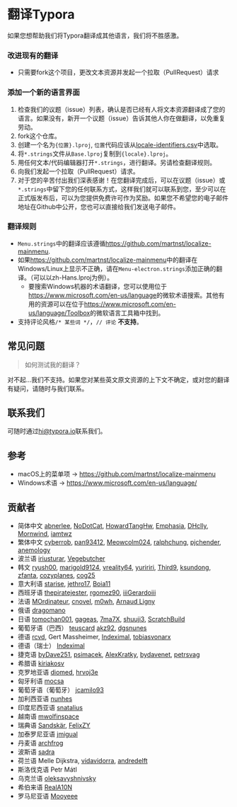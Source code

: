 # 翻译Typora

如果您想帮助我们将Typora翻译成其他语言，我们将不胜感激。

### 改进现有的翻译

- 只需要fork这个项目，更改文本资源并发起一个拉取（PullRequest）请求

### 添加一个新的语言界面

1. 检查我们的议题（issue）列表，确认是否已经有人将文本资源翻译成了您的语言。如果没有，新开一个议题（issue）告诉其他人你在做翻译，以免重复劳动。
2. fork这个仓库。
3. 创建一个名为`{位置}.lproj`, `位置`代码应该从[locale-identifiers.csv](locale-identifiers.csv)中选取。
4. 将`*.strings`文件从`Base.lproj`复制到`{locale}.lproj`。
5. 用任何文本/代码编辑器打开`*.strings`，进行翻译。另请检查翻译规则。
6. 向我们发起一个拉取（PullRequest）请求。
7. 对于您的辛苦付出我们深表感谢！在您翻译完成后，可以在议题（issue）或`*.strings`中留下您的任何联系方式，这样我们就可以联系到您，至少可以在正式版发布后，可以为您提供免费许可作为奖励。如果您不希望您的电子邮件地址在Github中公开，您也可以直接给我们发送电子邮件。

### 翻译规则

- `Menu.strings`中的翻译应该遵循<https://github.com/martnst/localize-mainmenu>.
- 如果<https://github.com/martnst/localize-mainmenu>中的翻译在Windows/Linux上显示不正确，请在`Menu-electron.strings`添加正确的翻译。（可以以zh-Hans.lproj为例）。
  - 要搜索Windows机器的术语翻译，您可以使用位于<https://www.microsoft.com/en-us/language>的微软术语搜索。其他有用的资源可以在位于<https://www.microsoft.com/en-us/language/Toolbox>的微软语言工具箱中找到。
- 支持评论风格`/* 某些词 */`，`// 评论` **不支持**。

## 常见问题

> 如何测试我的翻译？

对不起...我们不支持。如果您对某些英文原文资源的上下文不确定，或对您的翻译有疑问，请随时与我们联系。

## 联系我们

可随时通过<hi@typora.io>联系我们。

## 参考

- macOS上的菜单项 → https://github.com/martnst/localize-mainmenu
- Windows术语 → https://www.microsoft.com/en-us/language/

## 贡献者

- 简体中文 [abnerlee](https://github.com/abnerlee), [NoDotCat](https://github.com/NoDotCat), [HowardTangHw](https://github.com/HowardTangHw),  [Emphasia](https://github.com/Emphasia), [DHclly](https://github.com/DHclly), [Mornwind](https://github.com/Mornwind), [iamtwz](https://github.com/iamtwz)
- 繁体中文 [cyberrob](https://github.com/cyberrob), [pan93412](https://github.com/pan93412), [Meowcolm024](https://github.com/Meowcolm024), [ralphchung](https://github.com/ralphchung), [pjchender](https://github.com/pjchender), [anemology](https://github.com/anemology)
- 波兰语  [iriusturar](https://github.com/iriusturar), [Vegebutcher](https://github.com/Vegebutcher)
- 韩文  [ryush00](https://github.com/ryush00),  [marigold9124](https://github.com/marigold9124), [vreality64](https://github.com/vreality64), [yuririri](https://github.com/yuririri), [Third9](https://github.com/Third9), [ksundong](https://github.com/ksundong), [zfanta](https://github.com/zfanta), [cozyplanes](https://github.com/cozyplanes), [cog25](https://github.com/cog25)
- 意大利语  [starise](https://github.com/starise), [jethro17](https://github.com/jethro17), [Boia11](https://github.com/Boia11)
- 西班牙语  [thepiratejester](https://github.com/thepiratejester), [rgomez90](https://github.com/rgomez90), [iiiGerardoiii](https://github.com/iiiGerardoiii)
- 法语 [MOrdinateur](https://github.com/MOrdinateur), [cnovel](https://github.com/cnovel), [m0wh](https://github.com/m0wh), [Arnaud Ligny](https://github.com/ArnaudLigny)
- 俄语 [dragomano](https://github.com/dragomano)
- 日语 [tomochan001](https://github.com/tomochan001), [gageas](https://github.com/gageas), [7ma7X](https://github.com/7ma7X), [shuuji3](https://github.com/shuuji3), [ScratchBuild](https://github.com/ScratchBuild)
- 葡萄牙语（巴西） [teuscard](https://github.com/teuscard) [akz92](https://github.com/akz92), [dgsnunes](https://github.com/dgsnunes)
- 德语 [rcvd](https://github.com/rcvd), Gert Massheimer, [Indeximal](https://github.com/Indeximal), [tobiasvonarx](https://github.com/tobiasvonarx)
- 德语（瑞士） [Indeximal](https://github.com/Indeximal)
- 捷克语 [byDave251](https://github.com/byDave251), [psimacek](https://github.com/psimacek), [AlexKratky](https://github.com/AlexKratky), [bydavenet](https://github.com/bydavenet), [petrsvag](https://github.com/petrsvag)
- 希腊语 [kiriakosv](https://github.com/kiriakosv)
- 克罗地亚语 [diomed](https://github.com/diomed), [hrvoj3e](https://github.com/hrvoj3e)
- 匈牙利语 [mocsa](https://github.com/mocsa)
- 葡萄牙语（葡萄牙） [jcamilo93](https://github.com/jcamilo93)
- 加利西亚语 [nunhes](https://github.com/nunhes)
- 印度尼西亚语 [snatalius](https://github.com/snatalius)
- 越南语 [mwolfinspace](https://github.com/mwolfinspace)
- 瑞典语 [Sandskär](https://github.com/passar), [FelixZY](https://github.com/FelixZY)
- 加泰罗尼亚语 [jmigual](https://github.com/jmigual)
- 丹麦语 [archfrog](https://github.com/archfrog)
- 波斯语 [sadra](https://github.com/sadra)
- 荷兰语 Melle Dijkstra, [vidavidorra](https://github.com/vidavidorra), [andredelft](https://github.com/andredelft)
- 斯洛伐克语 Petr Mátl
- 乌克兰语 [oleksavyshnivsky](https://github.com/oleksavyshnivsky)
- 希伯来语 [RealA10N](https://github.com/RealA10N)
- 罗马尼亚语 [Mooyeee](https://github.com/Mooyeee)
